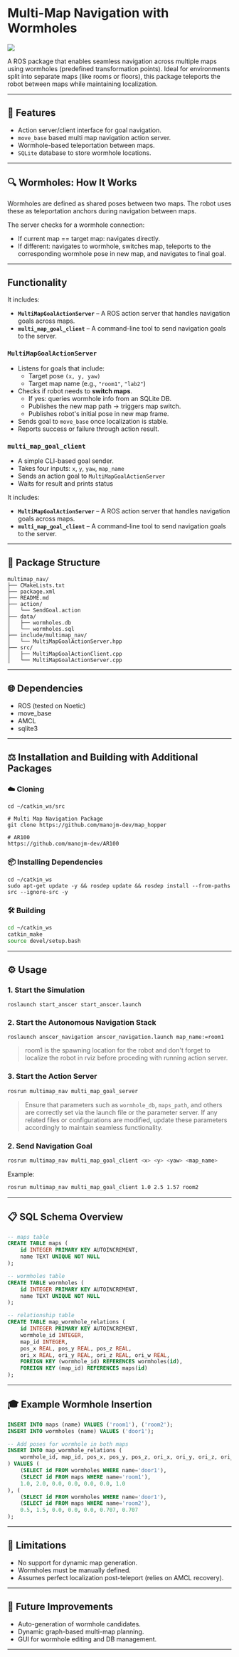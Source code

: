 # Multi-Map Navigation with Wormholes

<kbd> <img src="./media/multimap_topview.png" /> </kbd>

A ROS package that enables seamless navigation across multiple maps using wormholes (predefined transformation points). Ideal for environments split into separate maps (like rooms or floors), this package teleports the robot between maps while maintaining localization.

---

## 🚀 Features
- Action server/client interface for goal navigation.
- `move_base` based multi map navigation action server.
- Wormhole-based teleportation between maps.
- `SQLite` database to store wormhole locations.

---

## 🔍 Wormholes: How It Works
Wormholes are defined as shared poses between two maps. The robot uses these as teleportation anchors during navigation between maps.

The server checks for a wormhole connection:
- If current map == target map: navigates directly.
- If different: navigates to wormhole, switches map, teleports to the corresponding wormhole pose in new map, and navigates to final goal.

---

##  Functionality

It includes:
- **`MultiMapGoalActionServer`** – A ROS action server that handles navigation goals across maps.
- **`multi_map_goal_client`** – A command-line tool to send navigation goals to the server.

### `MultiMapGoalActionServer`

- Listens for goals that include:
  - Target pose `(x, y, yaw)`
  - Target map name (e.g., `"room1"`, `"lab2"`)
- Checks if robot needs to **switch maps**.
  - If yes: queries wormhole info from an SQLite DB.
  - Publishes the new map path → triggers map switch.
  - Publishes robot's initial pose in new map frame.
- Sends goal to `move_base` once localization is stable.
- Reports success or failure through action result.

### `multi_map_goal_client`

- A simple CLI-based goal sender.
- Takes four inputs: `x`, `y`, `yaw`, `map_name`
- Sends an action goal to `MultiMapGoalActionServer`
- Waits for result and prints status


It includes:
- **`MultiMapGoalActionServer`** – A ROS action server that handles navigation goals across maps.
- **`multi_map_goal_client`** – A command-line tool to send navigation goals to the server.

---

## 📂 Package Structure
```
multimap_nav/
├── CMakeLists.txt
├── package.xml
├── README.md              
├── action/
│   └── SendGoal.action   
├── data/
│   ├── wormholes.db     
│   └── wormholes.sql    
├── include/multimap_nav/
│   └── MultiMapGoalActionServer.hpp
├── src/
│   ├── MultiMapGoalActionClient.cpp
│   └── MultiMapGoalActionServer.cpp
```

---

## 🌐 Dependencies
- ROS (tested on Noetic)
- move_base
- AMCL
- sqlite3

---

## ⚖️ Installation and Building with Additional Packages


### ☁️ Cloning 

```
cd ~/catkin_ws/src

# Multi Map Navigation Package
git clone https://github.com/manojm-dev/map_hopper 

# AR100
https://github.com/manojm-dev/AR100
```

### 📦 Installing Dependencies

```
cd ~/catkin_ws
sudo apt-get update -y && rosdep update && rosdep install --from-paths src --ignore-src -y
```

### 🛠️ Building

```bash
cd ~/catkin_ws
catkin_make
source devel/setup.bash
```

---

## ⚙️ Usage

### 1. Start the Simulation

```
roslaunch start_anscer start_anscer.launch
```

### 2. Start the Autonomous Navigation Stack
```
roslaunch anscer_navigation anscer_navigation.launch map_name:=room1
```
> room1 is the spawning location for the robot and don't forget to localize the robot in rviz before proceding with running action server.

### 3. Start the Action Server
```bash
rosrun multimap_nav multi_map_goal_server
```
> Ensure that parameters such as `wormhole_db`, `maps_path`, and others are correctly set via the launch file or the parameter server. If any related files or configurations are modified, update these parameters accordingly to maintain seamless functionality.

### 2. Send Navigation Goal
```bash
rosrun multimap_nav multi_map_goal_client <x> <y> <yaw> <map_name>
```

Example:
```bash
rosrun multimap_nav multi_map_goal_client 1.0 2.5 1.57 room2
```

---

## 📋 SQL Schema Overview

```sql
-- maps table
CREATE TABLE maps (
    id INTEGER PRIMARY KEY AUTOINCREMENT,
    name TEXT UNIQUE NOT NULL
);

-- wormholes table
CREATE TABLE wormholes (
    id INTEGER PRIMARY KEY AUTOINCREMENT,
    name TEXT UNIQUE NOT NULL
);

-- relationship table
CREATE TABLE map_wormhole_relations (
    id INTEGER PRIMARY KEY AUTOINCREMENT,
    wormhole_id INTEGER,
    map_id INTEGER,
    pos_x REAL, pos_y REAL, pos_z REAL,
    ori_x REAL, ori_y REAL, ori_z REAL, ori_w REAL,
    FOREIGN KEY (wormhole_id) REFERENCES wormholes(id),
    FOREIGN KEY (map_id) REFERENCES maps(id)
);
```

---

## 🎓 Example Wormhole Insertion
```sql
INSERT INTO maps (name) VALUES ('room1'), ('room2');
INSERT INTO wormholes (name) VALUES ('door1');

-- Add poses for wormhole in both maps
INSERT INTO map_wormhole_relations (
    wormhole_id, map_id, pos_x, pos_y, pos_z, ori_x, ori_y, ori_z, ori_w
) VALUES (
    (SELECT id FROM wormholes WHERE name='door1'),
    (SELECT id FROM maps WHERE name='room1'),
    1.0, 2.0, 0.0, 0.0, 0.0, 0.0, 1.0
), (
    (SELECT id FROM wormholes WHERE name='door1'),
    (SELECT id FROM maps WHERE name='room2'),
    0.5, 1.5, 0.0, 0.0, 0.0, 0.707, 0.707
);
```

---

## 🚫 Limitations
- No support for dynamic map generation.
- Wormholes must be manually defined.
- Assumes perfect localization post-teleport (relies on AMCL recovery).

---

## 📅 Future Improvements
- Auto-generation of wormhole candidates.
- Dynamic graph-based multi-map planning.
- GUI for wormhole editing and DB management.

---

